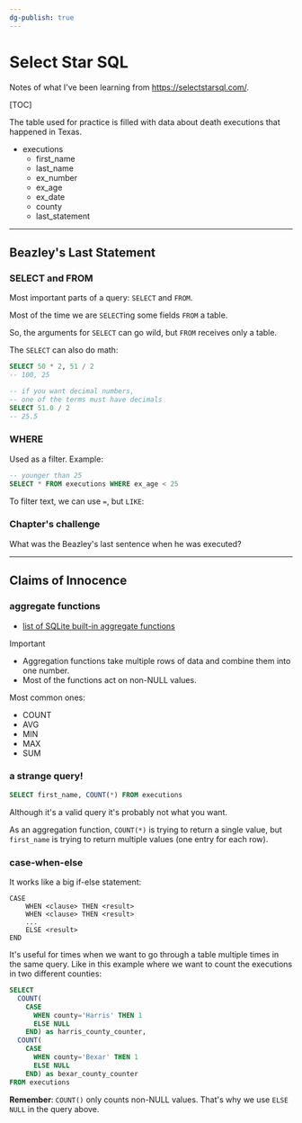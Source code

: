 ```yaml
---
dg-publish: true
---
```

# Select Star SQL

Notes of what I've been learning from <https://selectstarsql.com/>.

[TOC]

The table used for practice is filled with data about death executions that happened in Texas.

- executions
    - first_name
    - last_name
    - ex_number
    - ex_age
    - ex_date
    - county
    - last_statement

---

## Beazley's Last Statement

### SELECT and FROM

Most important parts of a query: `SELECT` and `FROM`.

Most of the time we are `SELECT`ing some fields `FROM` a table.

So, the arguments for `SELECT` can go wild, but `FROM` receives only a table.

The `SELECT` can also do math:

```sql
SELECT 50 * 2, 51 / 2
-- 100, 25

-- if you want decimal numbers,
-- one of the terms must have decimals
SELECT 51.0 / 2
-- 25.5
```

### WHERE

Used as a filter. Example:
```sql
-- younger than 25
SELECT * FROM executions WHERE ex_age < 25
```

To filter text, we can use `=`, but `LIKE`:

  


### Chapter's challenge

What was the Beazley's last sentence when he was executed?



---

## Claims of Innocence

### aggregate functions

- [list of SQLite built-in aggregate functions](https://sqlite.org/lang_aggfunc.html)

> [!important]
> - Aggregation functions take multiple rows of data and combine them into one number.
> - Most of the functions act on non-NULL values.

Most common ones:

- COUNT
- AVG
- MIN
- MAX
- SUM

### a strange query!

```sql
SELECT first_name, COUNT(*) FROM executions
```

Although it's a valid query it's probably not what you want.

As an aggregation function, `COUNT(*)` is trying to return a single value, but `first_name` is trying to return multiple values (one entry for each row).


### case-when-else

It works like a big if-else statement:

```
CASE
    WHEN <clause> THEN <result>
    WHEN <clause> THEN <result>
    ...
    ELSE <result>
END
```

It's useful for times when we want to go through a table multiple times in the same query. Like in this example where we want to count the executions in two different counties:

```sql
SELECT
  COUNT(
    CASE
      WHEN county='Harris' THEN 1
      ELSE NULL
    END) as harris_county_counter,
  COUNT(
    CASE
      WHEN county='Bexar' THEN 1
      ELSE NULL
    END) as bexar_county_counter
FROM executions
```

**Remember**: `COUNT()` only counts non-NULL values. That's why we use `ELSE NULL` in the query above.

